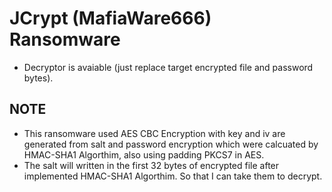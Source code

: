 # JCrypt (MafiaWare666) Ransomware
- Decryptor is avaiable (just replace target encrypted file and password bytes).

## NOTE
- This ransomware used AES CBC Encryption with key and iv are generated from salt and password encryption which were calcuated by HMAC-SHA1 Algorthim, also using padding PKCS7 in AES.
- The salt will written in the first 32 bytes of encrypted file after implemented HMAC-SHA1 Algorthim. So that I can take them to decrypt.
